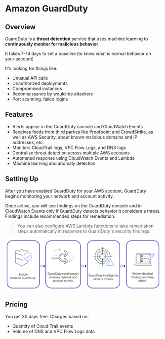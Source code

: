 # Amazon GuardDuty

## Overview

GuardDuty is a **threat detection** service that uses machine learning to **continuously monitor for malicious behavior**.

It takes 7-14 days to set a baseline (to know what is normal behavior on your account)

It's looking for things like:
- Unusual API calls
- Unauthorized deployments
- Compromised instances
- Reconnaissance by would-be attackers
- Port scanning, failed logins


## Features

- Alerts appear in the GuardDuty console and CloudWatch Events
- Receives feeds from third parties like Proofpoint and CrowdStrike, as well as AWS Security, about known malicious domains and IP addresses, etc.
- Monitors CloudTrail logs, VPC Flow Logs, and DNS logs
- Centralize threat detection across multiple AWS accounts
- Automated response using CloudWatch Events and Lambda
- Machine learning and anomaly detection


## Setting Up

After you have enabled GuardDuty for your AWS account, GuardDuty begins monitoring your network and account activity.

Once active, you will see findings on the GuardDuty console and in CloudWatch Events only if GuardDuty detects behavior it considers a threat. Findings include recommended steps for remediation.

> You can also configure AWS Lambda functions to take remediation steps automatically in response to GuardDuty's security findings.

![](./images/guardduty.png)


## Pricing

You get 30 days free. Charges based on:
- Quantity of Cloud Trail events
- Volume of DNS and VPC Flow Logs data